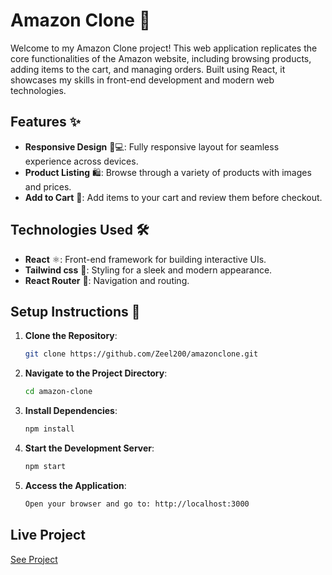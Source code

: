 # Amazon Clone 🛒

Welcome to my Amazon Clone project! This web application replicates the core functionalities of the Amazon website, including browsing products, adding items to the cart, and managing orders. Built using React, it showcases my skills in front-end development and modern web technologies.

## Features ✨

- **Responsive Design** 📱💻: Fully responsive layout for seamless experience across devices.
- **Product Listing** 🛍️: Browse through a variety of products with images and prices.
- **Add to Cart** 🛒: Add items to your cart and review them before checkout.

## Technologies Used 🛠️

- **React** ⚛️: Front-end framework for building interactive UIs.
- **Tailwind css** 🎨: Styling for a sleek and modern appearance.
- **React Router** 🚦: Navigation and routing.

## Setup Instructions 🚀

1. **Clone the Repository**:
   ```bash
   git clone https://github.com/Zeel200/amazonclone.git

2. **Navigate to the Project Directory**:
   ```bash
   cd amazon-clone

3. **Install Dependencies**:
   ```bash
   npm install

4. **Start the Development Server**:
   ```bash
   npm start

5. **Access the Application**:
   ```bash
   Open your browser and go to: http://localhost:3000

## Live Project

[See Project](https://aliceblue-ibex-773847.hostingersite.com/)
